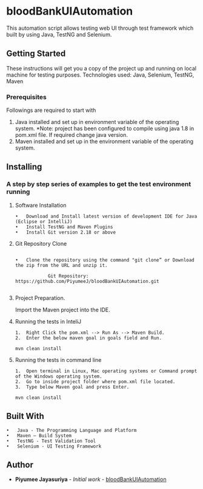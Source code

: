 # bloodBankUIAutomation

This automation script allows testing web UI through test framework which built by using Java, TestNG and Selenium.

## Getting Started 
These instructions will get you a copy of the project up and running on local machine for testing purposes.
Technologies used: Java, Selenium, TestNG, Maven

### Prerequisites

Followings are required to start with
1.	Java installed and set up in environment variable of the operating system.
 *Note: project has been configured to compile using java 1.8 in pom.xml file. If required change java version.
2.	Maven installed and set up in the environment variable of the operating system.


## Installing

### A step by step series of examples to get the test environment running

1.	Software Installation
    ```
	•	Download and Install latest version of development IDE for Java (Eclipse or IntelliJ)
	•	Install TestNG and Maven Plugins
	•	Install Git version 2.18 or above

2.	Git Repository Clone
    ```

	•	Clone the repository using the command "git clone” or Download the zip from the URL and unzip it.

                Git Repository:  https://github.com/PiyumeeJ/bloodBankUIAutomation.git
 

3.	Project Preparation.

	Import the Maven project into the IDE. 

	
4.	Running the tests in InteliJ

       ```
	1.	Right Click the pom.xml --> Run As --> Maven Build.
	2.	Enter the below maven goal in goals field and Run.
       ```
	
       ```
	mvn clean install 
       ```

5.	Running the tests in command line

       ```
	1.	Open terminal in Linux, Mac operating systems or Command prompt of the Windows operating system.
	2.	Go to inside project folder where pom.xml file located.
	3.	Type below Maven goal and press Enter.
       ``` 
       ```
	mvn clean install
       ```
       
    
## Built With 
	•	Java - The Programming Language and Platform
	•	Maven – Build System
	•	TestNG - Test Validation Tool
	•	Selenium - UI Testing Framework

	
	
## Author 
* **Piyumee Jayasuriya** - *Initial work* - [bloodBankUIAutomation](https://github.com/PiyumeeJ/bloodBankUIAutomation.git) 
